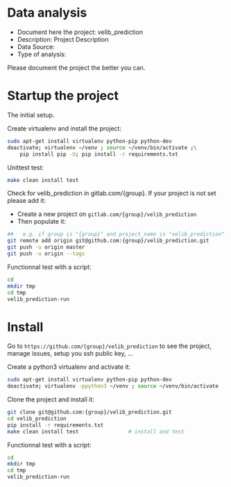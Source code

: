 # Data analysis
- Document here the project: velib_prediction
- Description: Project Description
- Data Source:
- Type of analysis:

Please document the project the better you can.

# Startup the project

The initial setup.

Create virtualenv and install the project:
```bash
sudo apt-get install virtualenv python-pip python-dev
deactivate; virtualenv ~/venv ; source ~/venv/bin/activate ;\
    pip install pip -U; pip install -r requirements.txt
```

Unittest test:
```bash
make clean install test
```

Check for velib_prediction in gitlab.com/{group}.
If your project is not set please add it:

- Create a new project on `gitlab.com/{group}/velib_prediction`
- Then populate it:

```bash
##   e.g. if group is "{group}" and project_name is "velib_prediction"
git remote add origin git@github.com:{group}/velib_prediction.git
git push -u origin master
git push -u origin --tags
```

Functionnal test with a script:

```bash
cd
mkdir tmp
cd tmp
velib_prediction-run
```

# Install

Go to `https://github.com/{group}/velib_prediction` to see the project, manage issues,
setup you ssh public key, ...

Create a python3 virtualenv and activate it:

```bash
sudo apt-get install virtualenv python-pip python-dev
deactivate; virtualenv -ppython3 ~/venv ; source ~/venv/bin/activate
```

Clone the project and install it:

```bash
git clone git@github.com:{group}/velib_prediction.git
cd velib_prediction
pip install -r requirements.txt
make clean install test                # install and test
```
Functionnal test with a script:

```bash
cd
mkdir tmp
cd tmp
velib_prediction-run
```
